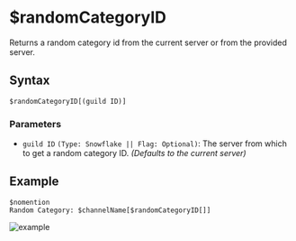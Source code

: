 # $randomCategoryID
Returns a random category id from the current server or from the provided server.

## Syntax
```
$randomCategoryID[(guild ID)]
```
### Parameters
- `guild ID` `(Type: Snowflake || Flag: Optional)`: The server from which to get a random category ID. _(Defaults to the current server)_

## Example
```
$nomention
Random Category: $channelName[$randomCategoryID[]]
```

![example](https://user-images.githubusercontent.com/113303649/212499161-5878db9c-0a1a-412b-b34b-b04268f904fc.png)

